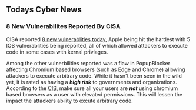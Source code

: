 ## Todays Cyber News
### 8 New Vulnerabilites Reported By CISA
CISA reported [8 new vulnerablities today](https://www.cisa.gov/known-exploited-vulnerabilities-catalog), Apple being hit the hardest with 5 IOS vulnerablities being reported, all of which allowed attackers to execute code in some cases with kernal privlages.

Among the other vulnerbilities reported was a flaw in PopupBlocker affecting Chromium based browsers (such as Edge and Chrome) allowing attackers to execute arbitrary code. While it hasn't been seen in the wild yet, it is rated as having a ***high risk*** to governments and organizations. According to the [CIS](https://www.cisecurity.org/advisory/multiple-vulnerabilities-in-google-chrome-could-allow-for-arbitrary-code-execution_2021-073), make sure all your users are ***not*** using chromium based browsers as a user with elevated permissions. This will lessen the impact the attackers ability to excute arbitrary code.
